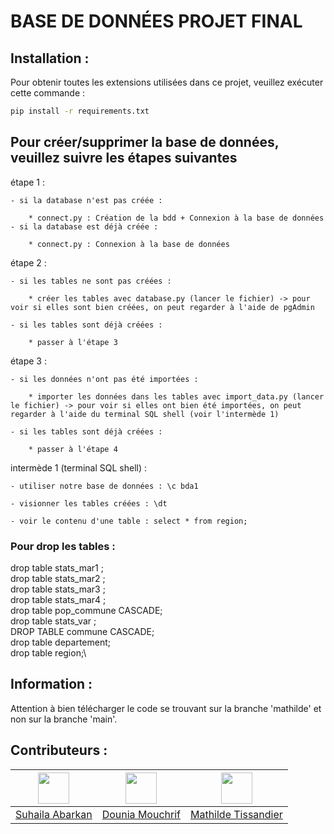 # BASE DE DONNÉES PROJET FINAL

## Installation : 

Pour obtenir toutes les extensions utilisées dans ce projet, veuillez exécuter cette commande : 

```bash 
pip install -r requirements.txt
```

## Pour créer/supprimer la base de données, veuillez suivre les étapes suivantes
 étape 1 : 

    - si la database n'est pas créée :

        * connect.py : Création de la bdd + Connexion à la base de données
    - si la database est déjà créée :

        * connect.py : Connexion à la base de données

étape 2 : 

    - si les tables ne sont pas créées :

        * créer les tables avec database.py (lancer le fichier) -> pour voir si elles sont bien créées, on peut regarder à l'aide de pgAdmin 

    - si les tables sont déjà créées :

        * passer à l'étape 3

étape 3 : 

    - si les données n'ont pas été importées :

        * importer les données dans les tables avec import_data.py (lancer le fichier) -> pour voir si elles ont bien été importées, on peut regarder à l'aide du terminal SQL shell (voir l'intermède 1) 

    - si les tables sont déjà créées :

        * passer à l'étape 4

intermède 1 (terminal SQL shell) :

    - utiliser notre base de données : \c bda1

    - visionner les tables créées : \dt

    - voir le contenu d'une table : select * from region;


### Pour drop les tables :

drop table stats_mar1 ;\
drop table stats_mar2 ;\
drop table stats_mar3 ;\
drop table stats_mar4 ;\
drop table pop_commune CASCADE;\
drop table stats_var ;\
DROP TABLE commune CASCADE;\
drop table departement;\
drop table region;\

## Information : 

Attention à bien télécharger le code se trouvant sur la branche 'mathilde' et non sur la branche 'main'.
## Contributeurs  : 

| [<img src="https://avatars.githubusercontent.com/u/102798630?v=4" width="50" height="50" alt=""/>](https://github.com/suhailaabarkan) | [<img src="https://avatars.githubusercontent.com/u/102798610?v=4" width="50" height="50" alt=""/>](https://github.com/douniamouchrif) | [<img src="https://avatars.githubusercontent.com/u/102798509?v=4" width="50" height="50" alt=""/>](https://github.com/mathildetissandier) |
| :-----------------------------------------------------------------------------------------------------------------------------: | :-------------------------------------------------------------------------------------------------------------------------: | :--------------------------------------------------------------------------------------------------------------------: |
|                                        [Suhaila Abarkan](https://github.com/suhailaabarkan)                                        |                                    [Dounia Mouchrif](https://github.com/douniamouchrif)                                    |                               [Mathilde Tissandier](https://github.com/mathildetissandier)                               |
